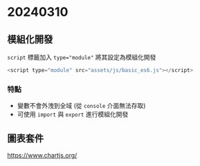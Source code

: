 # 20240310

## 模組化開發

`script` 標籤加入 `type="module"` 將其設定為模組化開發

```js
<script type="module" src="assets/js/basic_es6.js"></script>
```

### 特點

- 變數不會外洩到全域 (從 `console` 介面無法存取)
- 可使用 `import` 與 `export` 進行模組化開發

## 圖表套件

https://www.chartjs.org/
